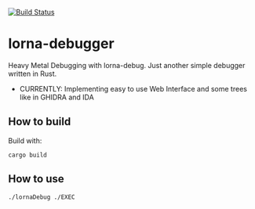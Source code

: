 [![Build Status](https://app.travis-ci.com/lona9a/lorna-debugger.svg?branch=main)](https://app.travis-ci.com/lona9a/lorna-debugger)
# lorna-debugger
Heavy Metal Debugging with lorna-debug. Just another simple debugger written in Rust. 
- CURRENTLY:
Implementing easy to use Web Interface and some trees like in GHIDRA and IDA

## How to build

Build with:

    cargo build

## How to use

    ./lornaDebug ./EXEC
